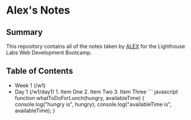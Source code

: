 # Alex's Notes

## Summary 

This repository contains all of the notes taken by [ALEX](https://github.com/alexannmill) for the Lighthouse Labs Web Development Bootcamp.

## Table of Contents

  * Week 1 (/w1)
   * Day 1 (/w1/day1)
    1. Item One 
    2. Item Two
    3. Item Three
    ``` javascript
    function whatToDoForLunch(hungry, availableTime) {
  console.log("hungry is", hungry);
  console.log("availableTime is", availableTime);
}
```